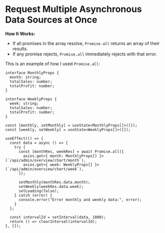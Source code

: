 # Request Multiple Asynchronous Data Sources at Once

**How It Works:**

- If all promises in the array resolve, `Promise.all` returns an array of their results.
- If any promise rejects, `Promise.all` immediately rejects with that error.

This is an example of how I used `Promise.all`:

```tsx
interface MonthlyProps {
  month: string;
  totalSales: number;
  totalProfit: number;
}

interface WeeklyProps {
  week: string;
  totalSales: number;
  totalProfit: number;
}

const [monthly, setMonthly] = useState<MonthlyProps[]>([]);
const [weekly, setWeekly] = useState<WeeklyProps[]>([]);

useEffect(() => {
  const data = async () => {
    try {
      const [monthRes, weekRes] = await Promise.all([
        axios.get<{ month: MonthlyProps[] }>(`/api/admin/overview/chart/month`),
        axios.get<{ week: WeeklyProps[] }>(`/api/admin/overview/chart/week`),
      ]);

      setMonthly(monthRes.data.month);
      setWeekly(weekRes.data.week);
      setLoading(false);
    } catch (error) {
      console.error("Error monthly and weekly data:", error);
    }
  };

  const intervalId = setInterval(data, 1000);
  return () => clearInterval(intervalId);
}, []);
```
